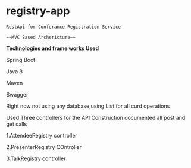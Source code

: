 # registry-app
`RestApi for Conferance Registration Service`

`~~MVC Based Archericture~~`

**Technologies and frame works Used**

Spring Boot
 
Java 8

Maven

Swagger

Right now not using any database,using List for all curd operations


Used  Three controllers for the API Construction documented all post and get calls 

1.AttendeeRegistry controller

2.PresenterRegistry COntroller

3.TalkRegistry controller



